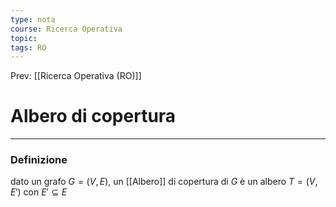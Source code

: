 ```yaml
---
type: nota
course: Ricerca Operativa
topic: 
tags: RO
---
```


Prev: [[Ricerca Operativa (RO)]]

# Albero di copertura
---

### Definizione
dato un grafo $G = (V,E)$, un [[Albero]] di copertura di $G$ è un albero $T = (V,E')$ con $E' \subseteq E$
